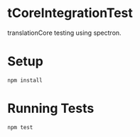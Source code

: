 # tCoreIntegrationTest
translationCore testing using spectron.

# Setup

```
npm install
```

# Running Tests
```
npm test
```
